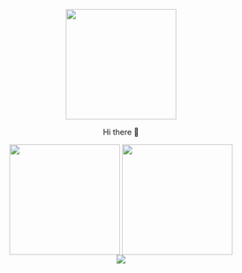 
<div align=center gap=8>
    <div>
    <img height=200 align="center" src="https://capsule-render.vercel.app/api?type=venom&height=200&text=Hello%World!" />
  </div>


<p align="center">
 Hi there 👋
</p>

<!--
Here are some ideas to get you started:

- 🔭 I’m currently working on ...
- 🌱 I’m currently learning ...
- 👯 I’m looking to collaborate on ...
- 🤔 I’m looking for help with ...
- 💬 Ask me about ...
- 📫 How to reach me: ...
- 😄 Pronouns: ...
- ⚡ Fun fact: ...
-->

  <div>
    <img height=200 align="center" src="https://github-readme-stats.vercel.app/api?username=bocastle&rank_icon=github&theme=material-palenight" />
    <img height=200 align="center" src="https://github-readme-stats.vercel.app/api/top-langs/?username=bocastle&layout=compact" />
  </div>

  <div align="center">  
  <img align="center" src="https://hits.seeyoufarm.com/api/count/incr/badge.svg?url=https%3A%2F%2Fgithub.com%2Fbocastle&count_bg=%2379C83D&title_bg=%23555555&icon=&icon_color=%23E7E7E7&title=hits&edge_flat=false" />
  </div>



</div>

